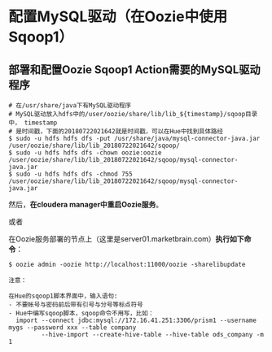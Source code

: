 配置MySQL驱动（在Oozie中使用Sqoop1）
================================================================================
## 部署和配置Oozie Sqoop1 Action需要的MySQL驱动程序
```shell
# 在/usr/share/java下有MySQL驱动程序
# MySQL驱动放入hdfs中的/user/oozie/share/lib/lib_${timestamp}/sqoop目录中， timestamp
# 是时间戳，下面的20180722021642就是时间戳，可以在Hue中找到具体路经
$ sudo -u hdfs hdfs dfs -put /usr/share/java/mysql-connector-java.jar /user/oozie/share/lib/lib_20180722021642/sqoop/
$ sudo -u hdfs hdfs dfs -chown oozie:oozie /user/oozie/share/lib/lib_20180722021642/sqoop/mysql-connector-java.jar
$ sudo -u hdfs hdfs dfs -chmod 755 /user/oozie/share/lib/lib_20180722021642/sqoop/mysql-connector-java.jar
```
然后，**在cloudera manager中重启Oozie服务**。

或者

在Oozie服务部署的节点上（这里是server01.marketbrain.com）**执行如下命令**：
```shell
$ oozie admin -oozie http://localhost:11000/oozie -sharelibupdate
```
```
注意：

在Hue的sqoop1脚本界面中，输入语句:
- 不要帐号与密码前后带有引号与分号等标点符号
- Hue中编写sqoop脚本，sqoop命令不用写，比如：
  import --connect jdbc:mysql://172.16.41.251:3306/prism1 --username mygs --password xxx --table company
         --hive-import --create-hive-table --hive-table ods_company -m 1
```
